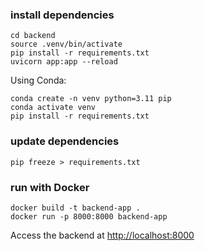 ### install dependencies
```
cd backend
source .venv/bin/activate
pip install -r requirements.txt
uvicorn app:app --reload
```

Using Conda:
```
conda create -n venv python=3.11 pip
conda activate venv
pip install -r requirements.txt
```

### update dependencies
```
pip freeze > requirements.txt
```

### run with Docker
```
docker build -t backend-app .
docker run -p 8000:8000 backend-app
```
Access the backend at [http://localhost:8000](http://localhost:8000)
